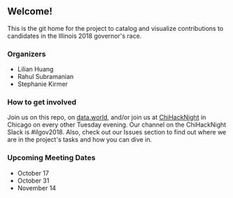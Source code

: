 
## Welcome!
This is the git home for the project to catalog and visualize contributions to 
candidates in the Illinois 2018 governor's race.

### Organizers
- Lilian Huang 
- Rahul Subramanian
- Stephanie Kirmer

### How to get involved
Join us on this repo, on [data.world](https://data.world/lilianhj/ilgov-2018), 
and/or join us at [ChiHackNight](https://chihacknight.org) in Chicago on
every other Tuesday evening. Our channel on the ChiHackNight Slack is #ilgov2018.
Also, check out our Issues section to find out where we are in the project's tasks and how you can dive in.

### Upcoming Meeting Dates
- October 17 
- October 31
- November 14
